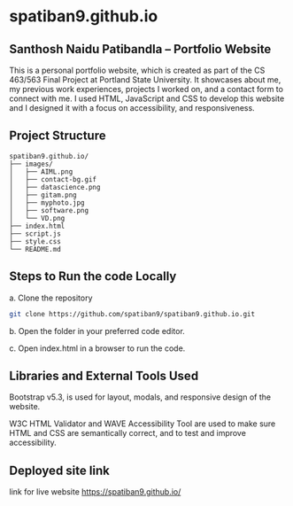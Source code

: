 # spatiban9.github.io

## Santhosh Naidu Patibandla – Portfolio Website

This is a personal portfolio website, which is created as part of the CS 463/563 Final Project at Portland State University. It showcases about me, my previous work experiences, projects I worked on, and a contact form to connect with me. I used HTML, JavaScript and CSS to develop this website and I designed it with a focus on accessibility, and responsiveness.

## Project Structure

```
spatiban9.github.io/
├── images/
│   ├── AIML.png
│   ├── contact-bg.gif
│   ├── datascience.png
│   ├── gitam.png
│   ├── myphoto.jpg
│   ├── software.png
│   └── VD.png
├── index.html
├── script.js
├── style.css
└── README.md
```

## Steps to Run the code Locally

a. Clone the repository

```bash
git clone https://github.com/spatiban9/spatiban9.github.io.git
```

b. Open the folder in your preferred code editor.

c. Open index.html in a browser to run the code.

## Libraries and External Tools Used

Bootstrap v5.3, is used for layout, modals, and responsive design of the website.

W3C HTML Validator and WAVE Accessibility Tool are used to make sure HTML and CSS are semantically correct, and to test and improve accessibility.

## Deployed site link

link for live website https://spatiban9.github.io/
